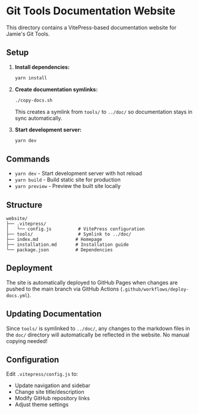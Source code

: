 # Git Tools Documentation Website

This directory contains a VitePress-based documentation website for Jamie's Git Tools.

## Setup

1. **Install dependencies:**

   ```bash
   yarn install
   ```

2. **Create documentation symlinks:**

   ```bash
   ./copy-docs.sh
   ```

   This creates a symlink from `tools/` to `../doc/` so documentation stays in sync automatically.

3. **Start development server:**

   ```bash
   yarn dev
   ```

## Commands

- `yarn dev` - Start development server with hot reload
- `yarn build` - Build static site for production
- `yarn preview` - Preview the built site locally

## Structure

```
website/
├── .vitepress/
│   └── config.js          # VitePress configuration
├── tools/                 # Symlink to ../doc/
├── index.md              # Homepage
├── installation.md       # Installation guide
└── package.json          # Dependencies
```

## Deployment

The site is automatically deployed to GitHub Pages when changes are pushed to the main branch via GitHub Actions (`.github/workflows/deploy-docs.yml`).

## Updating Documentation

Since `tools/` is symlinked to `../doc/`, any changes to the markdown files in the `doc/` directory will automatically be reflected in the website. No manual copying needed!

## Configuration

Edit `.vitepress/config.js` to:
- Update navigation and sidebar
- Change site title/description
- Modify GitHub repository links
- Adjust theme settings
